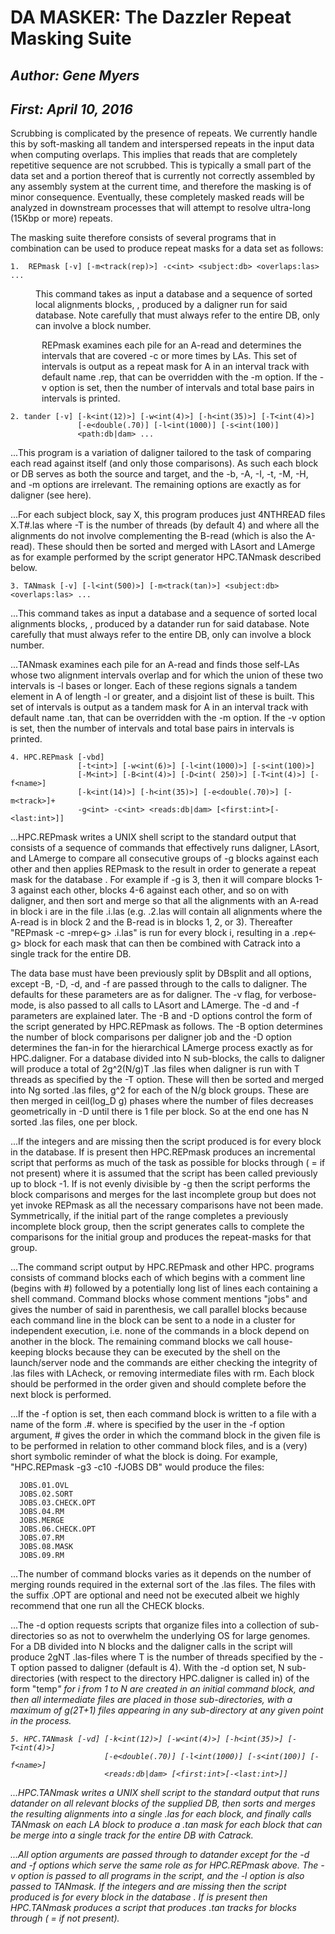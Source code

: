 
# DA MASKER: The Dazzler Repeat Masking Suite

## _Author:  Gene Myers_
## _First:   April 10, 2016_

Scrubbing is complicated by the presence of repeats.  We currently handle this by soft-masking all tandem and interspersed repeats in the input data when computing overlaps.  This implies that reads that are completely repetitive sequence are not scrubbed.  This is typically a small part of the data set and a portion thereof that is currently not correctly assembled by any assembly system at the current time, and therefore the masking is of minor consequence.  Eventually, these completely masked reads will be analyzed in downstream processes that will attempt to resolve ultra-long (15Kbp or more) repeats.

The masking suite therefore consists of several programs that in combination can be used to produce repeat masks for a data set as follows:

```
1.  REPmask [-v] [-m<track(rep)>] -c<int> <subject:db> <overlaps:las> ...
```

<p style="margin-left: 40px">
This command takes as input a database <source> and a sequence of sorted local alignments blocks, <overlaps>, produced by a daligner run for said database.  Note carefully that <source> must always refer to the entire DB, only <overlaps> can involve a block number.
</p>

<p style="margin-left: 50px">
REPmask examines each pile for an A-read and determines the intervals that are covered -c or more times by LAs.  This set of intervals is output as a repeat mask for A in an interval track with default name .rep, that can be overridden with the -m option.  If the -v option is set, then the number of intervals and total base pairs in intervals is printed.
</p>

```
2. tander [-v] [-k<int(12)>] [-w<int(4)>] [-h<int(35)>] [-T<int(4)>]
               [-e<double(.70)] [-l<int(1000)] [-s<int(100)]
               <path:db|dam> ...
```

...This program is a variation of daligner tailored to the task of comparing each read against itself (and only those comparisons).   As such each block or DB serves as both the source and target, and the -b, -A, -I, -t, -M, -H, and -m options are irrelevant.  The remaining options are exactly as for daligner (see here).

...For each subject block, say X, this program produces just 4NTHREAD files X.T#.las where -T is the number of threads (by default 4) and where all the alignments do not involve complementing the B-read (which is also the A-read).  These should then be sorted and merged with LAsort and LAmerge as for example performed by the script generator HPC.TANmask described below.

```
3. TANmask [-v] [-l<int(500)>] [-m<track(tan)>] <subject:db> <overlaps:las> ...
```

...This command takes as input a database <source> and a sequence of sorted local alignments blocks, <overlaps>, produced by a datander run for said database.  Note carefully that <source> must always refer to the entire DB, only <overlaps> can involve a block number.

...TANmask examines each pile for an A-read and finds those self-LAs whose two alignment intervals overlap and for which the union of these two intervals is -l bases or longer.  Each of these regions signals a tandem element in A of length -l or greater, and a disjoint list of these is built.  This set of intervals is output as a tandem mask for A in an interval track with default name .tan, that can be overridden with the -m option.  If the -v option is set, then the number of intervals and total base pairs in intervals is printed.

```
4. HPC.REPmask [-vbd]
               [-t<int>] [-w<int(6)>] [-l<int(1000)>] [-s<int(100)>]
               [-M<int>] [-B<int(4)>] [-D<int( 250)>] [-T<int(4)>] [-f<name>] 
               [-k<int(14)>] [-h<int(35)>] [-e<double(.70)>] [-m<track>]+
               -g<int> -c<int> <reads:db|dam> [<first:int>[-<last:int>]]
```

...HPC.REPmask writes a UNIX shell script to the standard output that consists of a sequence of commands that effectively runs daligner, LAsort, and LAmerge to compare all consecutive groups of -g blocks against each other and then applies REPmask to the result in order to generate a repeat mask for the database <path>.   For example if -g is 3, then it will compare blocks 1-3 against each other, blocks 4-6 against each other, and so on with daligner, and then sort and merge so that all the alignments with an A-read in block i are in the file <path>.i.las (e.g. <path>.2.las will contain all alignments where the A-read is in block 2 and the B-read is in blocks 1, 2, or 3).  Thereafter "REPmask -c -mrep<-g> <path> <path>.i.las" is run for every block i, resulting in a .rep<-g> block for each mask that can then be combined with Catrack into a single track for the entire DB.

The data base must have been previously split by DBsplit and all options, except -B, -D, -d, and -f are passed through to the calls to daligner. The defaults for these parameters are as for daligner. The -v flag, for verbose-mode, is also passed to all calls to LAsort and LAmerge.  The -d and -f parameters are explained later.  The -B and -D options control the form of the script generated by HPC.REPmask as follows.  The -B option determines the number of block comparisons per daligner job and the -D option determines the fan-in for the hierarchical LAmerge process exactly as for HPC.daligner.  For a database divided into N sub-blocks, the calls to daligner will produce a total of 2g^2(N/g)T .las files when daligner is run with T threads as specified by the -T option.  These will then be sorted and merged into Ng sorted .las files, g^2 for each of the N/g block groups. These are then merged in ceil(log_D g) phases where the number of files decreases geometrically in -D until there is 1 file per block. So at the end one has N sorted .las files, one per block.

...If the integers <first> and <last> are missing then the script produced is for every block in the database. If <first> is present then HPC.REPmask produces an incremental script that performs as much of the task as possible for blocks <first> through <last> (<last> = <first> if not present) where it is assumed that the script has been called previously up to block <first>-1.  If <last> is not evenly divisible by -g then the script performs the block comparisons and merges for the last incomplete group but does not yet invoke REPmask as all the necessary comparisons have not been made.  Symmetrically, if the initial part of the range completes a previously incomplete block group, then the script generates calls to complete the comparisons for the initial group and produces the repeat-masks for that group.

...The command script output by HPC.REPmask and other HPC.<x> programs consists of command blocks each of which begins with a comment line (begins with #) followed by a potentially long list of lines each containing a shell command.  Command blocks whose comment mentions "jobs" and gives the number of said in parenthesis, we call parallel blocks because each command line in the block can be sent to a node in a cluster for independent execution, i.e. none of the commands in a block depend on another in the block.  The remaining command blocks we call house-keeping blocks because they can be executed by the shell on the launch/server node and the commands are either checking the integrity of .las files with LAcheck, or removing intermediate files with rm. Each block should be performed in the order given and should complete before the next block is performed.

...If the -f option is set, then each command block is written to a file with a name of the form <name>.#.<description> where <name> is specified by the user in the -f option argument, # gives the order in which the command block in the given file is to be performed in relation to other command block files, and <description> is a (very) short symbolic reminder of what the block is doing.  For example, "HPC.REPmask -g3 -c10 -fJOBS DB" would produce the files:

```
  JOBS.01.OVL
  JOBS.02.SORT
  JOBS.03.CHECK.OPT
  JOBS.04.RM
  JOBS.MERGE
  JOBS.06.CHECK.OPT
  JOBS.07.RM
  JOBS.08.MASK
  JOBS.09.RM
```

...The number of command blocks varies as it depends on the number of merging rounds required in the external sort of the .las files.  The files with the suffix .OPT are optional and need not be executed albeit we highly recommend that one run all the CHECK blocks.

...The -d option requests scripts that organize files into a collection of sub-directories so as not to overwhelm the underlying OS for large genomes.  For a DB divided into N blocks and the daligner calls in the script will produce 2gNT .las-files where T is the number of threads specified by the -T option passed to daligner (default is 4).  With the -d option set, N sub-directories (with respect to the directory HPC.daligner is called in) of the form "temp<i>" for i from 1 to N are created in an initial command block, and then all intermediate files are placed in those sub-directories, with a maximum of g(2T+1) files appearing in any sub-directory at any given point in the process.

```
5. HPC.TANmask [-vd] [-k<int(12)>] [-w<int(4)>] [-h<int(35)>] [-T<int(4)>]
                     [-e<double(.70)] [-l<int(1000)] [-s<int(100)] [-f<name>]
                     <reads:db|dam> [<first:int>[-<last:int>]]
```

...HPC.TANmask writes a UNIX shell script to the standard output that runs datander on all relevant blocks of the supplied DB, then sorts and merges the resulting alignments into a single .las for each block, and finally calls TANmask on each LA block to produce a .tan mask for each block that can be merge into a single track for the entire DB with Catrack.

...All option arguments are passed through to datander except for the -d and -f options which serve the same role as for HPC.REPmask above.  The -v option is passed to all programs in the script, and the -l option is also passed to TANmask.  If the integers <first> and <last> are missing then the script produced is for every block in the database <reads>. If <first> is present then HPC.TANmask produces a script that produces .tan tracks for blocks <first> through <last> (<last> = <first> if not present).
